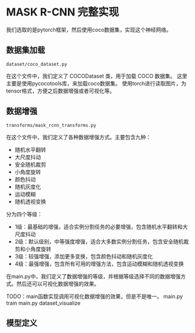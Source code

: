# MASK R-CNN 完整实现

我们选取的是pytorch框架，然后使用coco数据集，实现这个神经网络。

## 数据集加载

`dataset/coco_dataset.py` 

在这个文件中，我们定义了 COCODataset 类，用于加载 COCO 数据集。
这里主要是使用pycocotools库，来加载coco数据集。
使用torch进行读取图片，为tensor格式，方便之后数据增强或者可视化等。

## 数据增强

`transforms/mask_rcnn_transforms.py`

在这个文件中，我们定义了各种数据增强方式。主要包含九种：

- 随机水平翻转
- 大尺度抖动
- 安全随机裁剪
- 小角度旋转
- 颜色抖动
- 随机灰度化
- 运动模糊
- 随机透视变换

分为四个等级：

- 1级：最基础的增强，适合实例分割任务的必要增强，包含随机水平翻转和大尺度抖动
- 2级：默认级别，中等强度增强，适合大多数实例分割任务，包含安全随机裁剪和小角度旋转
- 3级：较强增强，添加更多变换，包含颜色抖动和随机灰度化
- 4级：最强增强，包含所有可用的增强方法，包含运动模糊和随机透视变换

在main.py中，我们定义了数据增强的等级，并根据等级选择不同的数据增强方式。然后还可以可视化数据增强的效果。

TODO：main函数实现调用可视化数据增强的效果，但是不是唯一。
main.py train
main.py dataset_visualize



## 模型定义
